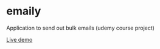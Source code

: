 # emaily
Application to send out bulk emails (udemy course project)

[Live demo](https://emaily-node-server.herokuapp.com/)
